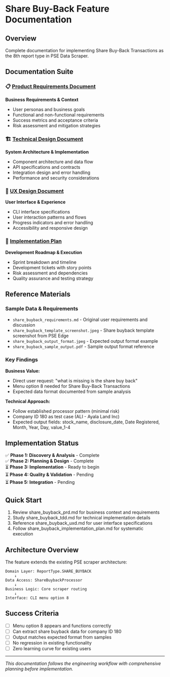 # Share Buy-Back Feature Documentation

## Overview

Complete documentation for implementing Share Buy-Back Transactions as the 8th report type in PSE Data Scraper.

## Documentation Suite

### 📋 [Product Requirements Document](./share_buyback_prd.md)

**Business Requirements & Context**

- User personas and business goals
- Functional and non-functional requirements
- Success metrics and acceptance criteria
- Risk assessment and mitigation strategies

### 🏗️ [Technical Design Document](./share_buyback_tdd.md)

**System Architecture & Implementation**

- Component architecture and data flow
- API specifications and contracts
- Integration design and error handling
- Performance and security considerations

### 🎨 [UX Design Document](./share_buyback_uxd.md)

**User Interface & Experience**

- CLI interface specifications
- User interaction patterns and flows
- Progress indicators and error handling
- Accessibility and responsive design

### 📅 [Implementation Plan](./share_buyback_implementation_plan.md)

**Development Roadmap & Execution**

- Sprint breakdown and timeline
- Development tickets with story points
- Risk assessment and dependencies
- Quality assurance and testing strategy

## Reference Materials

### Sample Data & Requirements

- `share_buyback_requirements.md` - Original user requirements and discussion
- `share_buyback_template_screenshot.jpeg` - Share buyback template screenshot from PSE Edge
- `share_buyback_output_format.jpeg` - Expected output format example
- `share_buyback_sample_output.pdf` - Sample output format reference

### Key Findings

**Business Value:**
- Direct user request: "what is missing is the share buy back"
- Menu option 8 needed for Share Buy-Back Transactions
- Expected data format documented from sample analysis

**Technical Approach:**
- Follow established processor pattern (minimal risk)
- Company ID 180 as test case (ALI - Ayala Land Inc)
- Expected output fields: stock_name, disclosure_date, Date Registered, Month, Year, Day, value_1-4

## Implementation Status

✅ **Phase 1: Discovery & Analysis** - Complete  
✅ **Phase 2: Planning & Design** - Complete  
⏳ **Phase 3: Implementation** - Ready to begin  
⏳ **Phase 4: Quality & Validation** - Pending  
⏳ **Phase 5: Integration** - Pending  

## Quick Start

1. Review share_buyback_prd.md for business context and requirements
2. Study share_buyback_tdd.md for technical implementation details
3. Reference share_buyback_uxd.md for user interface specifications
4. Follow share_buyback_implementation_plan.md for systematic execution

## Architecture Overview

The feature extends the existing PSE scraper architecture:

```text
Domain Layer: ReportType.SHARE_BUYBACK
    ↓
Data Access: ShareBuybackProcessor
    ↓  
Business Logic: Core scraper routing
    ↓
Interface: CLI menu option 8
```

## Success Criteria

- [ ] Menu option 8 appears and functions correctly
- [ ] Can extract share buyback data for company ID 180
- [ ] Output matches expected format from samples
- [ ] No regression in existing functionality
- [ ] Zero learning curve for existing users

---

*This documentation follows the engineering workflow with comprehensive planning before implementation.*